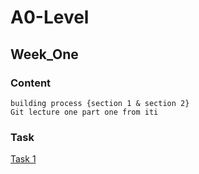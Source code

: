 # A0-Level

## Week_One

### Content

~~~
building process {section 1 & section 2}
Git lecture one part one from iti
~~~


### Task

[Task 1](https://drive.google.com/drive/folders/1FeyTRh-iN0aWX4npFXXKV14wxAWd6cRe)

